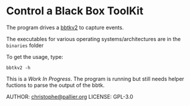 Control a Black Box ToolKit 
===========================

The program drives a [bbtkv2](https://www.blackboxtoolkit.com/support_bbtkv2.html) to capture events. 

The executables for various operating systems/architectures are in the `binaries` folder

To get the usage, type:

    bbtkv2 -h


This is a *Work In Progress*. The program is running but still needs helper fuctions to parse the output of the bbtk. 


AUTHOR: christophe@pallier.org
LICENSE: GPL-3.0
